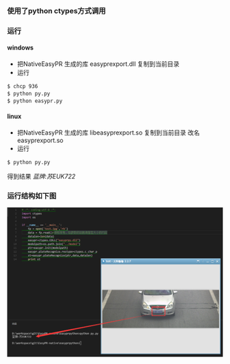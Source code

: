 ### 使用了python ctypes方式调用

### 运行
#### windows
- 把NativeEasyPR 生成的库 easyprexport.dll 复制到当前目录
- 运行
```bash
$ chcp 936
$ python py.py
$ python easypr.py
```

#### linux 
- 把NativeEasyPR 生成的库 libeasyprexport.so 复制到当前目录 改名easyprexport.so
- 运行
```bash
$ python py.py
```

得到结果 *蓝牌:苏EUK722*

### 运行结构如下图
![py.py效果图](shows.png)